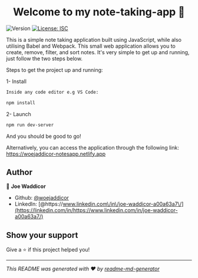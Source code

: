 <h1 align="center">Welcome to my note-taking-app 👋</h1>

<p>
  <img alt="Version" src="https://img.shields.io/badge/version-1.0.0-blue.svg?cacheSeconds=2592000" />
  <a href="#" target="_blank">
    <img alt="License: ISC" src="https://img.shields.io/badge/License-ISC-yellow.svg" />
  </a>
</p>

<p>This is a simple note taking application built using JavaScript, while also utilising Babel and Webpack.
This small web application allows you to create, remove, filter, and sort notes. It's very simple to get up and running,
just follow the two steps below.
</p>

Steps to get the project up and running:

1- Install

```sh
Inside any code editor e.g VS Code:

npm install
```

2- Launch

```sh
npm run dev-server
```

And you should be good to go!

Alternatively, you can access the application through the following link:
https://woejaddicor-notesapp.netlify.app

## Author

👤 **Joe Waddicor**

- Github: [@woejaddicor](https://github.com/woejaddicor)
- LinkedIn: [@https:\/\/www.linkedin.com\/in\/joe-waddicor-a00a63a7\/](https://linkedin.com/in/https://www.linkedin.com/in/joe-waddicor-a00a63a7/)

## Show your support

Give a ⭐️ if this project helped you!

---

_This README was generated with ❤️ by [readme-md-generator](https://github.com/kefranabg/readme-md-generator)_
